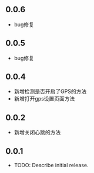 
## 0.0.6

* bug修复

## 0.0.5

* bug修复

## 0.0.4

* 新增检测是否开启了GPS的方法
* 新增打开gps设置页面方法

## 0.0.2

* 新增关闭心跳的方法

## 0.0.1

* TODO: Describe initial release.

